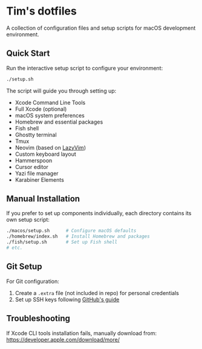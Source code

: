 # Tim's dotfiles

A collection of configuration files and setup scripts for macOS development environment.

## Quick Start

Run the interactive setup script to configure your environment:

```bash
./setup.sh
```

The script will guide you through setting up:

- Xcode Command Line Tools
- Full Xcode (optional)
- macOS system preferences
- Homebrew and essential packages
- Fish shell
- Ghostty terminal
- Tmux
- Neovim (based on [LazyVim](https://www.lazyvim.org/))
- Custom keyboard layout
- Hammerspoon
- Cursor editor
- Yazi file manager
- Karabiner Elements

## Manual Installation

If you prefer to set up components individually, each directory contains its own setup script:

```bash
./macos/setup.sh      # Configure macOS defaults
./homebrew/index.sh   # Install Homebrew and packages
./fish/setup.sh       # Set up Fish shell
# etc.
```

## Git Setup

For Git configuration:

1. Create a `.extra` file (not included in repo) for personal credentials
2. Set up SSH keys following [GitHub's guide](https://docs.github.com/en/github/authenticating-to-github/generating-a-new-ssh-key-and-adding-it-to-the-ssh-agent)

## Troubleshooting

If Xcode CLI tools installation fails, manually download from:
https://developer.apple.com/download/more/
